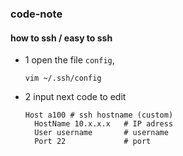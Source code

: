### code-note

#### how to ssh / easy to ssh
- 1 open the file `config`,
  ```
  vim ~/.ssh/config
- 2 input next code to edit
  ```
  Host a100 # ssh hostname (custom)
    HostName 10.x.x.x   # IP adress
    User username       # username
    Port 22				# port
